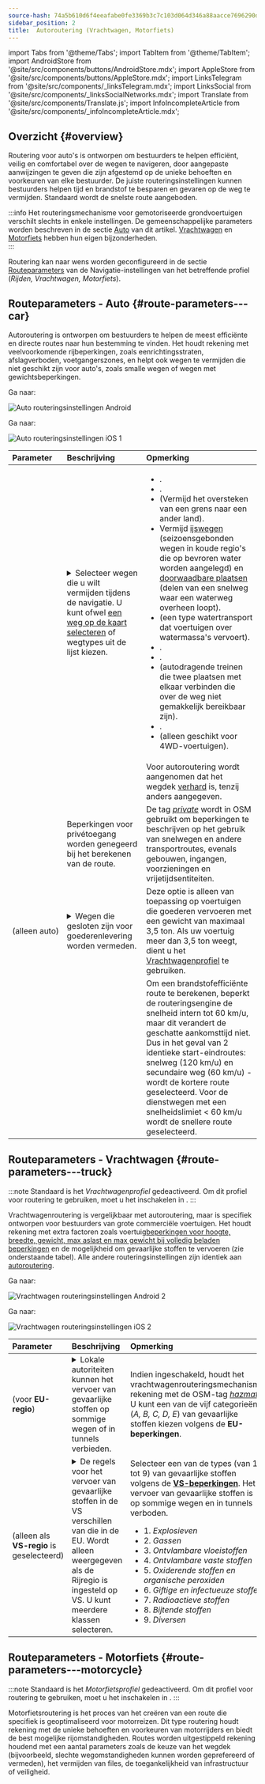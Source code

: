 ```yaml
---
source-hash: 74a5b610d6f4eeafabe0fe3369b3c7c103d064d346a88aacce7696290df5bb64
sidebar_position: 2
title:  Autoroutering (Vrachtwagen, Motorfiets)
---
```


import Tabs from '@theme/Tabs';
import TabItem from '@theme/TabItem';
import AndroidStore from '@site/src/components/buttons/AndroidStore.mdx';
import AppleStore from '@site/src/components/buttons/AppleStore.mdx';
import LinksTelegram from '@site/src/components/_linksTelegram.mdx';
import LinksSocial from '@site/src/components/_linksSocialNetworks.mdx';
import Translate from '@site/src/components/Translate.js';
import InfoIncompleteArticle from '@site/src/components/_infoIncompleteArticle.mdx';

## Overzicht {#overview}

Routering voor auto's is ontworpen om bestuurders te helpen efficiënt, veilig en comfortabel over de wegen te navigeren, door aangepaste aanwijzingen te geven die zijn afgestemd op de unieke behoeften en voorkeuren van elke bestuurder. De juiste routeringsinstellingen kunnen bestuurders helpen tijd en brandstof te besparen en gevaren op de weg te vermijden. Standaard wordt de snelste route aangeboden.

:::info
Het routeringsmechanisme voor gemotoriseerde grondvoertuigen verschilt slechts in enkele instellingen. De gemeenschappelijke parameters worden beschreven in de sectie [Auto](#route-parameters---car) van dit artikel. [Vrachtwagen](#route-parameters---truck) en [Motorfiets](#route-parameters---motorcycle) hebben hun eigen bijzonderheden.  
:::

Routering kan naar wens worden geconfigureerd in de sectie [Routeparameters](../../navigation/guidance/navigation-settings.md#route-parameters) van de Navigatie-instellingen van het betreffende profiel (*Rijden, Vrachtwagen, Motorfiets*).  


## Routeparameters - Auto {#route-parameters---car}

Autoroutering is ontworpen om bestuurders te helpen de meest efficiënte en directe routes naar hun bestemming te vinden. Het houdt rekening met veelvoorkomende rijbeperkingen, zoals eenrichtingsstraten, afslagverboden, voetgangerszones, en helpt ook wegen te vermijden die niet geschikt zijn voor auto's, zoals smalle wegen of wegen met gewichtsbeperkingen.  

<Tabs groupId="operating-systems" queryString="current-os">

<TabItem value="android" label="Android">  

Ga naar: *<Translate android="true" ids="shared_string_menu,shared_string_settings,application_profiles,routing_settings_2,route_parameters"/>*

![Auto routeringsinstellingen Android](@site/static/img/navigation/routing/routing_car_settings_andr_2.png)

</TabItem>

<TabItem value="ios" label="iOS">

Ga naar: *<Translate ios="true" ids="shared_string_menu,shared_string_settings,application_profiles,routing_settings_2,route_parameters"/>*

![Auto routeringsinstellingen iOS 1](@site/static/img/navigation/routing/car_routing_ios.png)

</TabItem>

</Tabs>

| Parameter | Beschrijving | Opmerking |
|:------------|:---------------|:---------------|
| *<Translate android="true" ids="impassable_road"/>* |  <details><summary> Selecteer wegen die u wilt vermijden tijdens de navigatie. U kunt ofwel [een weg op de kaart selecteren](../../map/map-context-menu/#avoid-road) of wegtypes uit de lijst kiezen.  </summary>![Wegen vermijden Android](@site/static/img/navigation/routing/car_avoid_roads_andr.png) </details>       | <ul><li>[<Translate android="true" ids="routing_attr_avoid_toll_name"/>](https://wiki.openstreetmap.org/wiki/Key:toll).</li><li>[<Translate android="true" ids="routing_attr_avoid_unpaved_name"/>](https://wiki.openstreetmap.org/wiki/Key:surface).</li><li>[<Translate android="true" ids="routing_attr_avoid_borders_name"/>](https://wiki.openstreetmap.org/wiki/Tag:barrier%3Dborder_control) (Vermijd het oversteken van een grens naar een ander land).</li><li>Vermijd [ijswegen](https://wiki.openstreetmap.org/wiki/Key:ice_road) (seizoensgebonden wegen in koude regio's die op bevroren water worden aangelegd) en [doorwaadbare plaatsen](https://wiki.openstreetmap.org/wiki/Tag:ford%3Dyes) (delen van een snelweg waar een waterweg overheen loopt). </li><li>[<Translate android="true" ids="routing_attr_avoid_ferries_name"/>](https://wiki.openstreetmap.org/wiki/Ferries) (een type watertransport dat voertuigen over watermassa's vervoert).</li><li>[<Translate android="true" ids="routing_attr_avoid_motorway_name"/>](https://wiki.openstreetmap.org/wiki/Tag:highway%3Dmotorway).</li><li>[<Translate android="true" ids="routing_attr_avoid_low_emission_zone_name"/>](https://wiki.openstreetmap.org/wiki/Tag:boundary%3Dlow_emission_zone).</li><li>[<Translate android="true" ids="routing_attr_avoid_shuttle_train_name"/>](https://wiki.openstreetmap.org/wiki/Proposed_features/shuttle_train) (autodragende treinen die twee plaatsen met elkaar verbinden die over de weg niet gemakkelijk bereikbaar zijn).</li><li>[<Translate android="true" ids="routing_attr_avoid_tunnels_name"/>](https://wiki.openstreetmap.org/wiki/Key:tunnel).</li><li>[<Translate android="true" ids="routing_attr_avoid_4wd_only_name"/>](https://wiki.openstreetmap.org/wiki/Key:4wd_only) (alleen geschikt voor 4WD-voertuigen).</li></ul>|
| *<Translate android="true" ids="prefer_in_routing_title"/>* |  <Translate android="true" ids="routing_attr_driving_style_prefer_unpaved_description"/> | Voor autoroutering wordt aangenomen dat het wegdek [verhard](https://wiki.openstreetmap.org/wiki/Key:surface) is, tenzij anders aangegeven. |
| *<Translate android="true" ids="routing_attr_allow_private_name"/>* |  Beperkingen voor privétoegang worden genegeerd bij het berekenen van de route.  | De tag *[private](https://wiki.openstreetmap.org/wiki/Key:access)* wordt in OSM gebruikt om beperkingen te beschrijven op het gebruik van snelwegen en andere transportroutes, evenals gebouwen, ingangen, voorzieningen en vrijetijdsentiteiten.   |
| *<Translate android="true" ids="routing_attr_goods_restrictions_name"/>* (alleen&nbsp;auto) |  <details><summary> Wegen die gesloten zijn voor goederenlevering worden vermeden. </summary>![Goederenlevering Android](@site/static/img/navigation/routing/goods_delivery_andr.png) </details>| Deze optie is alleen van toepassing op voertuigen die goederen vervoeren met een gewicht van maximaal 3,5 ton. Als uw voertuig meer dan 3,5 ton weegt, dient u het [Vrachtwagenprofiel](#route-parameters---truck) te gebruiken.   |
| *<Translate android="true" ids="routing_attr_short_way_name"/>* | <Translate android="true" ids="routing_attr_short_way_description"/> | Om een brandstofefficiënte route te berekenen, beperkt de routeringsengine de snelheid intern tot 60 km/u, maar dit verandert de geschatte aankomsttijd niet. Dus in het geval van 2 identieke start-eindroutes: snelweg (120 km/u) en secundaire weg (60 km/u) - wordt de kortere route geselecteerd. Voor de dienstwegen met een snelheidslimiet < 60 km/u wordt de snellere route geselecteerd. |


## Routeparameters - Vrachtwagen {#route-parameters---truck}

:::note
Standaard is het *Vrachtwagenprofiel* gedeactiveerd. Om dit profiel voor routering te gebruiken, moet u het inschakelen in *<Translate android="true" ids="shared_string_menu,shared_string_settings,application_profiles"/>*.
:::

Vrachtwagenroutering is vergelijkbaar met autoroutering, maar is specifiek ontworpen voor bestuurders van grote commerciële voertuigen. Het houdt rekening met extra factoren zoals voertuig[beperkingen voor hoogte, breedte, gewicht, max aslast en max gewicht bij volledig beladen beperkingen](../guidance/vehicle-parameters.md#size-parameters) en de mogelijkheid om gevaarlijke stoffen te vervoeren (zie onderstaande tabel). Alle andere routeringsinstellingen zijn identiek aan [autoroutering](#route-parameters---car).  

<Tabs groupId="operating-systems" queryString="current-os">

<TabItem value="android" label="Android">  

Ga naar: *<Translate android="true" ids="shared_string_menu,shared_string_settings,application_profiles,routing_settings_2,route_parameters"/>*

![Vrachtwagen routeringsinstellingen Android 2](@site/static/img/navigation/routing/routing_truck_andr.png)

</TabItem>

<TabItem value="ios" label="iOS">

Ga naar: *<Translate ios="true" ids="shared_string_menu,shared_string_settings,application_profiles,routing_settings_2,route_parameters"/>*

![Vrachtwagen routeringsinstellingen iOS 2](@site/static/img/navigation/routing/truck_routing_ios.png)

</TabItem>

</Tabs>

| Parameter | Beschrijving | Opmerking |
|:------------|:---------------|:---------------|
| *<Translate android="true" ids="transport_hazmat_title"/>* (voor **EU-regio**) | <details><summary> Lokale autoriteiten kunnen het vervoer van gevaarlijke stoffen op sommige wegen of in tunnels verbieden. </summary> ![Vervoer van gevaarlijke stoffen Android](@site/static/img/navigation/routing/routing_truck_hazmat_andr.png) </details> | Indien ingeschakeld, houdt het vrachtwagenrouteringsmechanisme rekening met de OSM-tag *[hazmat](https://wiki.openstreetmap.org/wiki/Key:hazmat)*. U kunt een van de vijf categorieën (*A, B, C, D, E*) van gevaarlijke stoffen kiezen volgens de **EU-beperkingen**. |
| *<Translate android="true" ids="dangerous_goods"/>* (alleen als **VS-regio** is geselecteerd) | <details><summary> De regels voor het vervoer van gevaarlijke stoffen in de VS verschillen van die in de EU. Wordt alleen weergegeven als de Rijregio is ingesteld op VS. U kunt meerdere klassen selecteren. </summary> ![Vervoer van gevaarlijke stoffen Android](@site/static/img/navigation/routing/routing_truck_dangerous_goods_andr.png) </details> | Selecteer een van de types (van 1 tot 9) van gevaarlijke stoffen volgens de [**VS-beperkingen**](https://www.iafc.org/topics-and-tools/hazmat/fusion-center/transportation-commodities/dot-hazard-classification-system). Het vervoer van gevaarlijke stoffen is op sommige wegen en in tunnels verboden. <ul><li>1. *Explosieven* </li><li> 2. *Gassen* </li><li> 3. *Ontvlambare vloeistoffen* </li><li> 4. *Ontvlambare vaste stoffen* </li><li> 5. *Oxiderende stoffen en organische peroxiden* </li><li> 6. *Giftige en infectueuze stoffen* </li><li> 7. *Radioactieve stoffen* </li><li> 8. *Bijtende stoffen* </li><li> 9. *Diversen* </li></ul> |


## Routeparameters - Motorfiets {#route-parameters---motorcycle}

:::note
Standaard is het *Motorfietsprofiel* gedeactiveerd. Om dit profiel voor routering te gebruiken, moet u het inschakelen in *<Translate android="true" ids="shared_string_menu,shared_string_settings,application_profiles"/>*.
:::

Motorfietsroutering is het proces van het creëren van een route die specifiek is geoptimaliseerd voor motorreizen. Dit type routering houdt rekening met de unieke behoeften en voorkeuren van motorrijders en biedt de best mogelijke rijomstandigheden. Routes worden uitgestippeld rekening houdend met een aantal parameters zoals de keuze van het wegdek (bijvoorbeeld, slechte wegomstandigheden kunnen worden geprefereerd of vermeden), het vermijden van files, de toegankelijkheid van infrastructuur of veiligheid.